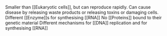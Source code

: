 Smaller than [[Eukaryotic cells]], but can reproduce rapidly.
Can cause disease by releasing waste products or releasing toxins or damaging cells.
Different [[Enzyme]]s for synthesising [[RNA]] 
No [[Proteins]] bound to their genetic material
Different mechanisms for [[DNA]] replication and for synthesising [[RNA]]
